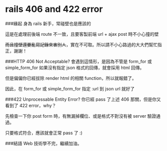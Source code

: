 rails 406 and 422 error
======

###緣起
身為 rails 新手，常碰壁也是應該的

這是在處理前後端 route 不一致，且要客製前端 url + ajax post 時不小心撞的壁

<del>而且撞壁還要亂寫記錄來害別人</del>，實在不可取。所以請不小心路過的大大們幫忙指正，謝謝！

###HTTP 406 Not Acceptable?
會遇到這情形，是因為不管是 form_for 或 simple_form_for 如果沒有指定 json 格式的回傳，就會採用 html 回傳。

但是偏偏你已經拔除 render html 的相關 function，所以就報錯了。

因此，在 form_for 或 simple_form_for 指定 :url 到 json url 就好了

###422 Unprocessable Entity Error?
你已經 pass 了上述 406 那關，但是你又看到了 422 error，why？

先檢查一下你 post form 時，有無漏掉欄位、或是格式不對沒有被 server 驗證通過。

只要格式符合，應該就會正常 pass 了 :)

###結語
Web 技術學不完，繼續加油。